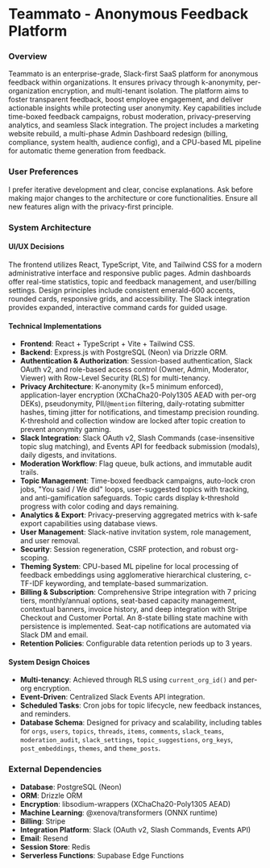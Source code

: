 # Teammato - Anonymous Feedback Platform

### Overview
Teammato is an enterprise-grade, Slack-first SaaS platform for anonymous feedback within organizations. It ensures privacy through k-anonymity, per-organization encryption, and multi-tenant isolation. The platform aims to foster transparent feedback, boost employee engagement, and deliver actionable insights while protecting user anonymity. Key capabilities include time-boxed feedback campaigns, robust moderation, privacy-preserving analytics, and seamless Slack integration. The project includes a marketing website rebuild, a multi-phase Admin Dashboard redesign (billing, compliance, system health, audience config), and a CPU-based ML pipeline for automatic theme generation from feedback.

### User Preferences
I prefer iterative development and clear, concise explanations. Ask before making major changes to the architecture or core functionalities. Ensure all new features align with the privacy-first principle.

### System Architecture

#### UI/UX Decisions
The frontend utilizes React, TypeScript, Vite, and Tailwind CSS for a modern administrative interface and responsive public pages. Admin dashboards offer real-time statistics, topic and feedback management, and user/billing settings. Design principles include consistent emerald-600 accents, rounded cards, responsive grids, and accessibility. The Slack integration provides expanded, interactive command cards for guided usage.

#### Technical Implementations
- **Frontend**: React + TypeScript + Vite + Tailwind CSS.
- **Backend**: Express.js with PostgreSQL (Neon) via Drizzle ORM.
- **Authentication & Authorization**: Session-based authentication, Slack OAuth v2, and role-based access control (Owner, Admin, Moderator, Viewer) with Row-Level Security (RLS) for multi-tenancy.
- **Privacy Architecture**: K-anonymity (k=5 minimum enforced), application-layer encryption (XChaCha20-Poly1305 AEAD with per-org DEKs), pseudonymity, PII/`@mention` filtering, daily-rotating submitter hashes, timing jitter for notifications, and timestamp precision rounding. K-threshold and collection window are locked after topic creation to prevent anonymity gaming.
- **Slack Integration**: Slack OAuth v2, Slash Commands (case-insensitive topic slug matching), and Events API for feedback submission (modals), daily digests, and invitations.
- **Moderation Workflow**: Flag queue, bulk actions, and immutable audit trails.
- **Topic Management**: Time-boxed feedback campaigns, auto-lock cron jobs, "You said / We did" loops, user-suggested topics with tracking, and anti-gamification safeguards. Topic cards display k-threshold progress with color coding and days remaining.
- **Analytics & Export**: Privacy-preserving aggregated metrics with k-safe export capabilities using database views.
- **User Management**: Slack-native invitation system, role management, and user removal.
- **Security**: Session regeneration, CSRF protection, and robust org-scoping.
- **Theming System**: CPU-based ML pipeline for local processing of feedback embeddings using agglomerative hierarchical clustering, c-TF-IDF keywording, and template-based summarization.
- **Billing & Subscription**: Comprehensive Stripe integration with 7 pricing tiers, monthly/annual options, seat-based capacity management, contextual banners, invoice history, and deep integration with Stripe Checkout and Customer Portal. An 8-state billing state machine with persistence is implemented. Seat-cap notifications are automated via Slack DM and email.
- **Retention Policies**: Configurable data retention periods up to 3 years.

#### System Design Choices
- **Multi-tenancy**: Achieved through RLS using `current_org_id()` and per-org encryption.
- **Event-Driven**: Centralized Slack Events API integration.
- **Scheduled Tasks**: Cron jobs for topic lifecycle, new feedback instances, and reminders.
- **Database Schema**: Designed for privacy and scalability, including tables for `orgs`, `users`, `topics`, `threads`, `items`, `comments`, `slack_teams`, `moderation_audit`, `slack_settings`, `topic_suggestions`, `org_keys`, `post_embeddings`, `themes`, and `theme_posts`.

### External Dependencies

- **Database**: PostgreSQL (Neon)
- **ORM**: Drizzle ORM
- **Encryption**: libsodium-wrappers (XChaCha20-Poly1305 AEAD)
- **Machine Learning**: @xenova/transformers (ONNX runtime)
- **Billing**: Stripe
- **Integration Platform**: Slack (OAuth v2, Slash Commands, Events API)
- **Email**: Resend
- **Session Store**: Redis
- **Serverless Functions**: Supabase Edge Functions